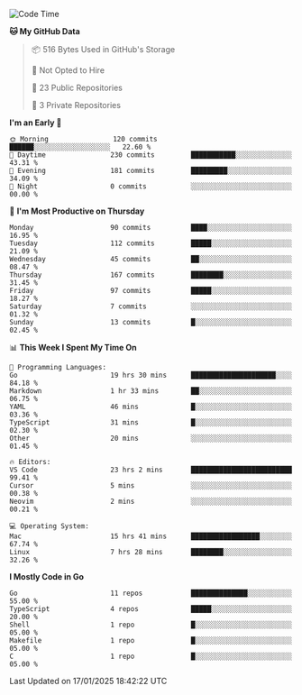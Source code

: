 <!--START_SECTION:waka-->
![Code Time](http://img.shields.io/badge/Code%20Time-1%2C084%20hrs%2025%20mins-blue)

**🐱 My GitHub Data** 

> 📦 516 Bytes Used in GitHub's Storage 
 > 
> 🚫 Not Opted to Hire
 > 
> 📜 23 Public Repositories 
 > 
> 🔑 3 Private Repositories 
 > 
**I'm an Early 🐤** 

```text
🌞 Morning                120 commits         ██████░░░░░░░░░░░░░░░░░░░   22.60 % 
🌆 Daytime                230 commits         ███████████░░░░░░░░░░░░░░   43.31 % 
🌃 Evening                181 commits         █████████░░░░░░░░░░░░░░░░   34.09 % 
🌙 Night                  0 commits           ░░░░░░░░░░░░░░░░░░░░░░░░░   00.00 % 
```
📅 **I'm Most Productive on Thursday** 

```text
Monday                   90 commits          ████░░░░░░░░░░░░░░░░░░░░░   16.95 % 
Tuesday                  112 commits         █████░░░░░░░░░░░░░░░░░░░░   21.09 % 
Wednesday                45 commits          ██░░░░░░░░░░░░░░░░░░░░░░░   08.47 % 
Thursday                 167 commits         ████████░░░░░░░░░░░░░░░░░   31.45 % 
Friday                   97 commits          █████░░░░░░░░░░░░░░░░░░░░   18.27 % 
Saturday                 7 commits           ░░░░░░░░░░░░░░░░░░░░░░░░░   01.32 % 
Sunday                   13 commits          █░░░░░░░░░░░░░░░░░░░░░░░░   02.45 % 
```


📊 **This Week I Spent My Time On** 

```text
💬 Programming Languages: 
Go                       19 hrs 30 mins      █████████████████████░░░░   84.18 % 
Markdown                 1 hr 33 mins        ██░░░░░░░░░░░░░░░░░░░░░░░   06.75 % 
YAML                     46 mins             █░░░░░░░░░░░░░░░░░░░░░░░░   03.36 % 
TypeScript               31 mins             █░░░░░░░░░░░░░░░░░░░░░░░░   02.30 % 
Other                    20 mins             ░░░░░░░░░░░░░░░░░░░░░░░░░   01.45 % 

🔥 Editors: 
VS Code                  23 hrs 2 mins       █████████████████████████   99.41 % 
Cursor                   5 mins              ░░░░░░░░░░░░░░░░░░░░░░░░░   00.38 % 
Neovim                   2 mins              ░░░░░░░░░░░░░░░░░░░░░░░░░   00.21 % 

💻 Operating System: 
Mac                      15 hrs 41 mins      █████████████████░░░░░░░░   67.74 % 
Linux                    7 hrs 28 mins       ████████░░░░░░░░░░░░░░░░░   32.26 % 
```

**I Mostly Code in Go** 

```text
Go                       11 repos            ██████████████░░░░░░░░░░░   55.00 % 
TypeScript               4 repos             █████░░░░░░░░░░░░░░░░░░░░   20.00 % 
Shell                    1 repo              █░░░░░░░░░░░░░░░░░░░░░░░░   05.00 % 
Makefile                 1 repo              █░░░░░░░░░░░░░░░░░░░░░░░░   05.00 % 
C                        1 repo              █░░░░░░░░░░░░░░░░░░░░░░░░   05.00 % 
```




 Last Updated on 17/01/2025 18:42:22 UTC
<!--END_SECTION:waka-->
